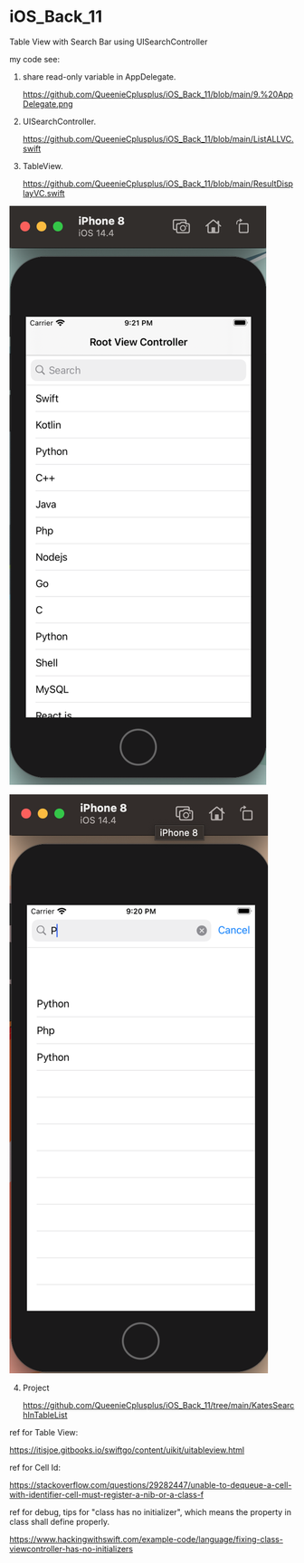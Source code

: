 # iOS_Back_11
Table View with Search Bar using UISearchController

my code see:

1. share read-only variable in AppDelegate.

   https://github.com/QueenieCplusplus/iOS_Back_11/blob/main/9.%20AppDelegate.png
   
2. UISearchController.

   https://github.com/QueenieCplusplus/iOS_Back_11/blob/main/ListALLVC.swift

3. TableView.

   https://github.com/QueenieCplusplus/iOS_Back_11/blob/main/ResultDisplayVC.swift

![](https://raw.githubusercontent.com/QueenieCplusplus/iOS_Back_11/main/output%201.png)

![](https://raw.githubusercontent.com/QueenieCplusplus/iOS_Back_11/main/output%202.png)

4. Project 

   https://github.com/QueenieCplusplus/iOS_Back_11/tree/main/KatesSearchInTableList

ref for Table View:

https://itisjoe.gitbooks.io/swiftgo/content/uikit/uitableview.html

ref for Cell Id:

https://stackoverflow.com/questions/29282447/unable-to-dequeue-a-cell-with-identifier-cell-must-register-a-nib-or-a-class-f

ref for debug, tips for "class has no initializer", which means the property in class shall define properly.

https://www.hackingwithswift.com/example-code/language/fixing-class-viewcontroller-has-no-initializers
